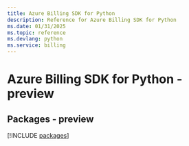 ```yaml
---
title: Azure Billing SDK for Python
description: Reference for Azure Billing SDK for Python
ms.date: 01/31/2025
ms.topic: reference
ms.devlang: python
ms.service: billing
---
```

# Azure Billing SDK for Python - preview
## Packages - preview
[!INCLUDE [packages](billing-index.md)]